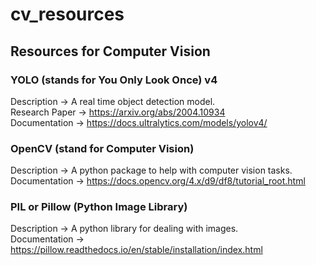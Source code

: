 # cv_resources
## Resources for Computer Vision  
  
  
### YOLO (stands for You Only Look Once) v4  
Description -> A real time object detection model.  
Research Paper -> https://arxiv.org/abs/2004.10934  
Documentation -> https://docs.ultralytics.com/models/yolov4/  
  
### OpenCV (stand for Computer Vision)  
Description -> A python package to help with computer vision tasks.  
Documentation -> https://docs.opencv.org/4.x/d9/df8/tutorial_root.html  

### PIL or Pillow (Python Image Library)  
Description -> A python library for dealing with images.  
Documentation -> https://pillow.readthedocs.io/en/stable/installation/index.html  
